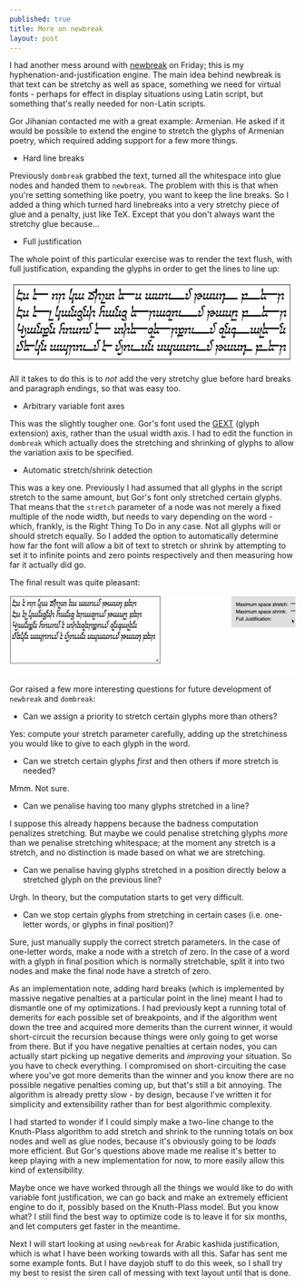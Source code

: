 ```yaml
---
published: true
title: More on newbreak
layout: post
---
```


I had another mess around with [newbreak](https://github.com/simoncozens/newbreak) on Friday; this is my hyphenation-and-justification engine. The main idea behind newbreak is that text can be stretchy as well as space, something we need for virtual fonts - perhaps for effect in display situations using Latin script, but something that's really needed for non-Latin scripts.

Gor Jihanian contacted me with a great example: Armenian. He asked if it would be possible to extend the engine to stretch the glyphs of Armenian poetry, which required adding support for a few more things.

- Hard line breaks

Previously `dombreak` grabbed the text, turned all the whitespace into glue nodes and handed them to `newbreak`. The problem with this is that when you're setting something like poetry, you want to keep the line breaks. So I added a thing which turned hard linebreaks into a very stretchy piece of glue and a penalty, just like TeX. Except that you don't always want the stretchy glue because...

- Full justification

The whole point of this particular exercise was to render the text flush, with full justification, expanding the glyphs in order to get the lines to line up:

![Screenshot 2019-03-10 at 20.06.24.png](/images/Screenshot%202019-03-10%20at%2020.06.24.png)

All it takes to do this is to _not_ add the very stretchy glue before hard breaks and paragraph endings, so that was easy too.

- Arbitrary variable font axes

This was the slightly tougher one. Gor's font used the [GEXT](https://github.com/jmsole/gext-demos) (glyph extension) axis, rather than the usual width axis. I had to edit the function in `dombreak` which actually does the stretching and shrinking of glyphs to allow the variation axis to be specified.

- Automatic stretch/shrink detection

This was a key one. Previously I had assumed that all glyphs in the script stretch to the same amount, but Gor's font only stretched certain glyphs. That means that the `stretch` parameter of a node was not merely a fixed multiple of the node width, but needs to vary depending on the word - which, frankly, is the Right Thing To Do in any case. Not all glyphs will or should stretch equally. So I added the option to automatically determine how far the font will allow a bit of text to stretch or shrink by attempting to set it to infinite points and zero points respectively and then measuring how far it actually did go.

The final result was quite pleasant:

![armenian.gif](/images/armenian.gif)

Gor raised a few more interesting questions for future development of `newbreak` and `dombreak`:

- Can we assign a priority to stretch certain glyphs more than others?

Yes: compute your stretch parameter carefully, adding up the stretchiness you would like to give to each glyph in the word.

- Can we stretch certain glyphs _first_ and then others if more stretch is needed?

Mmm. Not sure.

- Can we penalise having too many glyphs stretched in a line?

I suppose this already happens because the badness computation penalizes stretching. But maybe we could penalise stretching glyphs _more_ than we penalise stretching whitespace; at the moment any stretch is a stretch, and no distinction is made based on what we are stretching.

- Can we penalise having glyphs stretched in a position directly below a stretched glyph on the previous line?

Urgh. In theory, but the computation starts to get very difficult.

- Can we stop certain glyphs from stretching in certain cases (i.e. one-letter words, or glyphs in final position)?

Sure, just manually supply the correct stretch parameters. In the case of one-letter words, make a node with a stretch of zero. In the case of a word with a glyph in final position which is normally stretchable, split it into two nodes and make the final node have a stretch of zero.

As an implementation note, adding hard breaks (which is implemented by massive negative penalties at a particular point in the line) meant I had to dismantle one of my optimizations. I had previously kept a running total of demerits for each possible set of breakpoints, and if the algorithm went down the tree and acquired more demerits than the current winner, it would short-circuit the recursion because things were only going to get worse from there. But if you have negative penalties at certain nodes, you can actually start picking up negative demerits and _improving_ your situation. So you have to check everything. I compromised on short-circuiting the case where you've got more demerits than the winner and you know there are no possible negative penalties coming up, but that's still a bit annoying. The algorithm is already pretty slow - by design, because I've written it for simplicity and extensibility rather than for best algorithmic complexity.

I had started to wonder if I could simply make a two-line change to the Knuth-Plass algorithm to add stretch and shrink to the running totals on box nodes and well as glue nodes, because it's obviously going to be _loads_ more efficient. But Gor's questions above made me realise it's better to keep playing with a new implementation for now, to more easily allow this kind of extensibility.

Maybe once we have worked through all the things we would like to do with variable font justification, we can go back and make an extremely efficient engine to do it, possibly based on the Knuth-Plass model. But you know what? I still find the best way to optimize code is to leave it for six months, and let computers get faster in the meantime.

Next I will start looking at using `newbreak` for Arabic kashida justification, which is what I have been working towards with all this. Safar has sent me some example fonts. But I have dayjob stuff to do this week, so I shall try my best to resist the siren call of messing with text layout until that is done.
